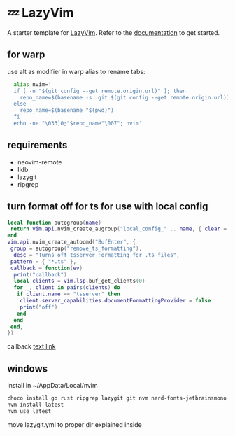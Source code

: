 # 💤 LazyVim

A starter template for [LazyVim](https://github.com/LazyVim/LazyVim).
Refer to the [documentation](https://lazyvim.github.io/installation) to get started.

## for warp

use alt as modifier in warp
alias to rename tabs:

```bash
  alias nvim='
  if [ -n "$(git config --get remote.origin.url)" ]; then
    repo_name=$(basename -s .git $(git config --get remote.origin.url))
  else
    repo_name=$(basename "$(pwd)")
  fi
  echo -ne "\033]0;"$repo_name"\007"; nvim'
```

## requirements

- neovim-remote
- lldb
- lazygit
- ripgrep

## turn format off for ts for use with local config

```lua
local function autogroup(name)
 return vim.api.nvim_create_augroup("local_config_" .. name, { clear = true })
end
vim.api.nvim_create_autocmd("BufEnter", {
 group = autogroup("remove_ts_formatting"),
  desc = "Turns off tsserver Formatting for .ts files",
 pattern = { "*.ts" },
 callback = function(ev)
  print("callback")
  local clients = vim.lsp.buf_get_clients(0)
  for _, client in pairs(clients) do
   if client.name == "tsserver" then
    client.server_capabilities.documentFormattingProvider = false
    print("off")
   end
  end
 end,
})
```

callback
 [text link](www.google.com/test)

## windows

install in ~/AppData/Local/nvim

``` bash
choco install go rust ripgrep lazygit git nvm nerd-fonts-jetbrainsmono mingw cmake
nvm install latest
nvm use latest
```

move lazygit.yml to proper dir explained inside
